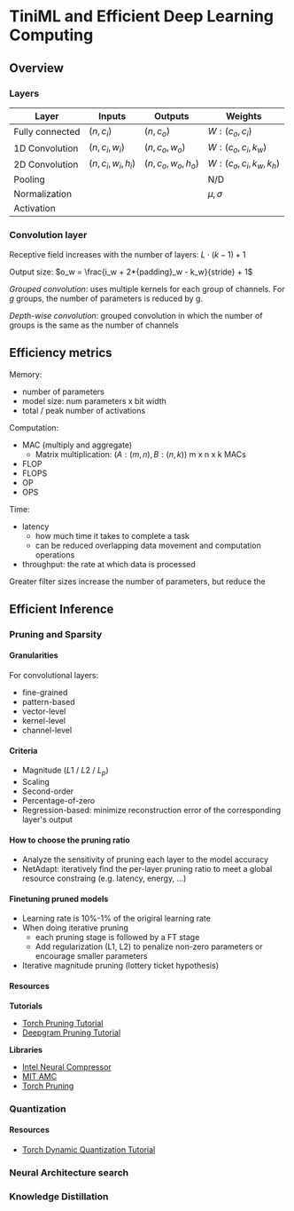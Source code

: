 # TiniML and Efficient Deep Learning Computing

## Overview

### Layers

| Layer           | Inputs               | Outputs              | Weights                   |
| --------------- | -------------------- | -------------------- | ------------------------- |
| Fully connected | $(n, c_i)$           | $(n, c_o)$           | $W: (c_o, c_i)$           |
| 1D Convolution  | $(n, c_i, w_i)$      | $(n, c_o, w_o)$      | $W: (c_o, c_i, k_w)$      |
| 2D Convolution  | $(n, c_i, w_i, h_i)$ | $(n, c_o, w_o, h_o)$ | $W: (c_o, c_i, k_w, k_h)$ |
| Pooling         |                      |                      | N/D                       |
| Normalization   |                      |                      | $\mu, \sigma$             |
| Activation      |                      |                      |                           |

### Convolution layer

Receptive field increases with the number of layers: $L \cdot (k-1) + 1$

Output size: $o_w = \frac{i_w + 2*{padding}_w - k_w}{stride} + 1$

_Grouped convolution_: uses multiple kernels for each group of channels. For $g$
groups, the number of parameters is reduced by g.

_Depth-wise convolution_: grouped convolution in which the number of groups is the
same as the number of channels

## Efficiency metrics

Memory:

- number of parameters
- model size: num parameters x bit width
- total / peak number of activations

Computation:

- MAC (multiply and aggregate)
  - Matrix multiplication: ($A: (m, n), B: (n, k)$) m x n x k MACs
- FLOP
- FLOPS
- OP
- OPS

Time:

- latency
  - how much time it takes to complete a task
  - can be reduced overlapping data movement and computation operations
- throughput: the rate at which data is processed

Greater filter sizes increase the number of parameters, but reduce the

## Efficient Inference

### Pruning and Sparsity

#### Granularities

For convolutional layers:

- fine-grained
- pattern-based
- vector-level
- kernel-level
- channel-level

#### Criteria

- Magnitude ($L1$ / $L2$ / $L_p$)
- Scaling
- Second-order
- Percentage-of-zero
- Regression-based: minimize reconstruction error of the corresponding layer's
  output

#### How to choose the pruning ratio

- Analyze the sensitivity of pruning each layer to the model accuracy
- NetAdapt: iteratively find the per-layer pruning ratio to meet a global
  resource constraing (e.g. latency, energy, ...)

#### Finetuning pruned models

- Learning rate is 10%-1% of the origiral learning rate
- When doing iterative pruning
  - each pruning stage is followed by a FT stage
  - Add regularization (L1, L2) to penalize non-zero parameters or encourage
    smaller parameters
- Iterative magnitude pruning (lottery ticket hypothesis)

#### Resources

**Tutorials**

- [Torch Pruning Tutorial](https://pytorch.org/tutorials/intermediate/pruning_tutorial.html)
- [Deepgram Pruning Tutorial](https://deepgram.com/learn/model-pruning-distillation-and-quantization-part-1)

**Libraries**

- [Intel Neural Compressor](https://github.com/intel/neural-compressor)
- [MIT AMC](https://github.com/mit-han-lab/amc)
- [Torch Pruning](https://github.com/VainF/Torch-Pruning)

### Quantization

#### Resources

- [Torch Dynamic Quantization Tutorial](https://pytorch.org/tutorials/advanced/dynamic_quantization_tutorial.html)

### Neural Architecture search

### Knowledge Distillation
